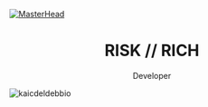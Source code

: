[![MasterHead](https://cdn.discordapp.com/attachments/1311822455974793326/1321222207539642398/1.png?ex=676c7391&is=676b2211&hm=8346a828234c374755dd4cd6f21b502c82015d836f5ce7a716f46710f7122fc2&)](https://rishavchanda.io)

<h1 align="center">RISK // RICH</h1>
<p align="center">Developer </p>

<img align="center" src="https://github-readme-streak-stats.herokuapp.com/?user=kaicdeldebbio&" alt="kaicdeldebbio" />

